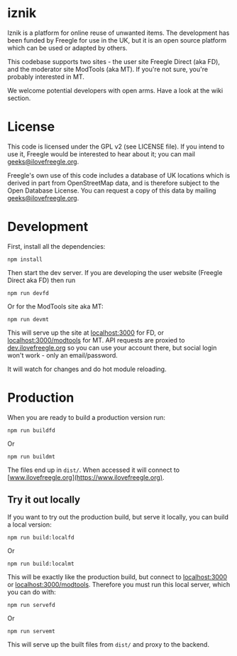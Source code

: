 # iznik

Iznik is a platform for online reuse of unwanted items.  The development has been funded by Freegle for use in the UK, 
but it is an open source platform which can be used or adapted by others.

This codebase supports two sites - the user site Freegle Direct (aka FD), and the moderator site ModTools (aka MT).  If you're not sure, you're probably interested in MT. 

We welcome potential developers with open arms.  Have  a look at the wiki section.

License
=======

This code is licensed under the GPL v2 (see LICENSE file).  If you intend to use it, Freegle would be interested to
hear about it; you can mail <geeks@ilovefreegle.org>.

Freegle's own use of this code includes a database of UK locations which is derived in part from OpenStreetMap data, and
is therefore subject to the Open Database License.  You can request a copy of this data by mailing 
<geeks@ilovefreegle.org>.

# Development

First, install all the dependencies:
```
npm install
```

Then start the dev server.  If you are developing the user website (Freegle Direct aka FD) then run
```
npm run devfd 
```
Or for the ModTools site aka MT: 
```
npm run devmt 
```

This will serve up the site at [localhost:3000](http://localhost:3000) for FD, or [localhost:3000/modtools](http://localhost:3000/modtools) for MT. API requests are proxied to [dev.ilovefreegle.org](https://dev.ilovefreegle.org) so you can use your account there, but social login won't work  - only an email/password.

It will watch for changes and do hot module reloading.

# Production

When you are ready to build a production version run:

```
npm run buildfd
```
Or
```
npm run buildmt
```

The files end up in `dist/`. When accessed it will connect to [www.ilovefreegle.org](https://www.ilovefreegle.org).

## Try it out locally

If you want to try out the production build, but serve it locally, you can build a local version:

```
npm run build:localfd
```
Or
```
npm run build:localmt
```

This will be exactly like the production build, but connect to [localhost:3000](http://localhost:3000) or [localhost:3000/modtools](http://localhost:3000/modtools). Therefore you must run this local server, which you can do with:

```
npm run servefd
```
Or
```
npm run servemt
```

This will serve up the built files from `dist/` and proxy to the backend.

